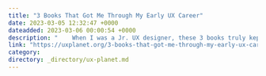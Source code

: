 ```yaml
---
title: "3 Books That Got Me Through My Early UX Career"
date: 2023-03-05 12:32:47 +0000
dateadded: 2023-03-06 00:00:54 +0000
description: "    When I was a Jr. UX designer, these 3 books truly kept it real with me and kept me going during this chapter of my life.  Continue reading on UX Planet »  "
link: "https://uxplanet.org/3-books-that-got-me-through-my-early-ux-career-9a1099a7d06a?source=rss----819cc2aaeee0---4"
category:
directory: _directory/ux-planet.md
---
```

